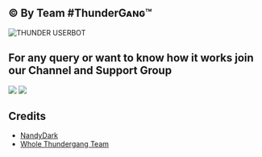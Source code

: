 
## © By Team #ThunderGᴀɴɢ™
<img src="https://telegra.ph/file/d8debedf797a5c00a7844.png" alt="THUNDER USERBOT">

## For any query or want to know how it works join our Channel and Support Group 

<a href="https://t.me/xluauserbot"><img src="https://img.shields.io/badge/Join-Telegram%20Channel-red.svg?logo=Telegram"></a>
<a href="https://t.me/xluauserbotchat"><img src="https://img.shields.io/badge/Join-Telegram%20Group-blue.svg?logo=telegram"></a>

## Credits
  - [NandyDark](https://github.com/nandydark)
  - [Whole Thundergang Team](https://github.com/Thundergang)
